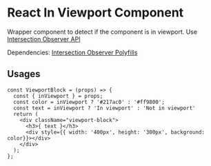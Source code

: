 # React In Viewport Component

Wrapper component to detect if the component is in viewport.
Use [Intersection Observer API](https://developer.mozilla.org/en-US/docs/Web/API/Intersection_Observer_API)

Dependencies: [Intersection Observer Polyfills](https://www.npmjs.com/package/intersection-observer)


## Usages

```console
const ViewportBlock = (props) => {
  const { inViewport } = props;
  const color = inViewport ? '#217ac0' : '#ff9800';
  const text = inViewport ? 'In viewport' : 'Not in viewport'
  return (
    <div className="viewport-block">
      <h3>{ text }</h3>
      <div style={{ width: '400px', height: '300px', background: color}}></div>
    </div>
  );
};
```
